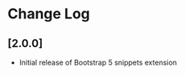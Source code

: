 # Change Log

<!-- All notable changes to the "bootstrap-v4 [year-2020]" extension will be documented in this file. -->

<!-- Check [Keep a Changelog](http://keepachangelog.com/) for recommendations on how to structure this file. -->

## [2.0.0]

- Initial release of Bootstrap 5 snippets extension
